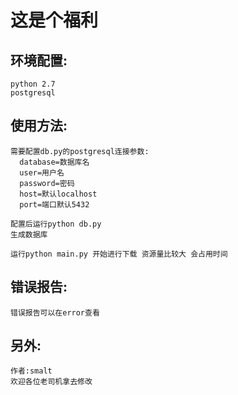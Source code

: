 这是个福利
==========

环境配置:
------
    python 2.7
    postgresql
   
使用方法:
-------
    需要配置db.py的postgresql连接参数:
      database=数据库名
      user=用户名
      password=密码
      host=默认localhost
      port=端口默认5432
     
    配置后运行python db.py
    生成数据库
    
    运行python main.py 开始进行下载 资源量比较大 会占用时间

错误报告:
-------
    错误报告可以在error查看
    
另外:
----
    作者:smalt
    欢迎各位老司机拿去修改
